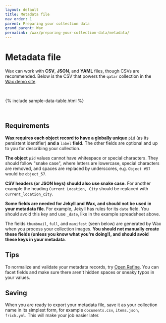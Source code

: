 ```yaml
---
layout: default
title: Metadata file
nav_order: 1
parent: Preparing your collection data
grand_parent: Wax
permalink: /wax/preparing-your-collection-data/metadata/
---
```


# Metadata file

Wax can work with __CSV__, __JSON__, and __YAML__ files, though CSVs are recommended. Below is the CSV that powers the `qatar` collection in the [Wax demo site](https://minicomp.github.io/wax/).

<br>

{% include sample-data-table.html %}

<br>

## Requirements

__Wax requires each object record to have a globally unique__ `pid` (as its persistent identifier) __and a__ `label` __field.__ The other fields are optional and up to you for describing your collection.

__The object__ `pid` values cannot have whitespace or special characters. They should follow "snake case", where letters are lowercase, special characters are removed, and spaces are replaced by underscores, e.g.
`Object #57` would be `object_57`.

__CSV headers (or JSON keys) should also use snake case.__ For another example the heading `Current Location, City` should be replaced with `current_location_city`.

__Some fields are needed for Jekyll and Wax, and should not be used in your metadata file__. For example, Jekyll has rules for its `date` field. You should avoid this key and use `_date`, like in the example spreadsheet above.

The fields `thumbnail`, `full`, and `manifest` (seen below) are generated by Wax when you process your collection images. __You should not manually create these fields (unless you know what you're doing!), and should avoid these keys in your metadata__.

## Tips

To normalize and validate your metadata records, try [Open Refine](http://openrefine.org/). You can facet fields and make sure there aren't hidden spaces or sneaky typos in your values.


## Saving

When you are ready to export your metadata file, save it as your collection name in its simplest form, for example `documents.csv`, `items.json`, `frick.yml`. This will make your job easier later.
